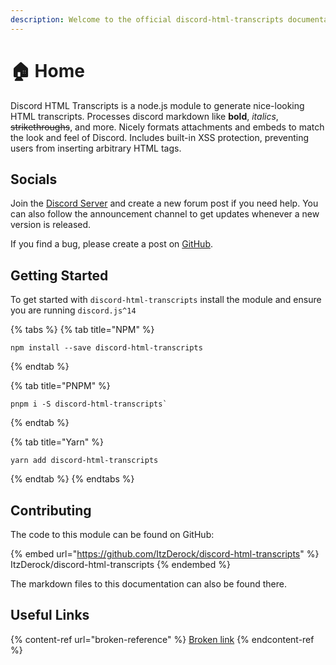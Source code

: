 ```yaml
---
description: Welcome to the official discord-html-transcripts documentation and guide.
---
```


# 🏠 Home

Discord HTML Transcripts is a node.js module to generate nice-looking HTML transcripts. Processes discord markdown like **bold**, _italics_, ~~strikethroughs~~, and more. Nicely formats attachments and embeds to match the look and feel of Discord. Includes built-in XSS protection, preventing users from inserting arbitrary HTML tags.

## Socials

Join the [Discord Server](https://discord.gg/VgMxx2NAu4) and create a new forum post if you need help. You can also follow the announcement channel to get updates whenever a new version is released.

If you find a bug, please create a post on [GitHub](https://github.com/ItzDerock/discord-html-transcripts/issues).

## Getting Started

To get started with `discord-html-transcripts` install the module and ensure you are running `discord.js^14`

{% tabs %}
{% tab title="NPM" %}

```shell
npm install --save discord-html-transcripts
```

{% endtab %}

{% tab title="PNPM" %}

```shell
pnpm i -S discord-html-transcripts`
```

{% endtab %}

{% tab title="Yarn" %}

```shell
yarn add discord-html-transcripts
```

{% endtab %}
{% endtabs %}

## Contributing

The code to this module can be found on GitHub:

{% embed url="https://github.com/ItzDerock/discord-html-transcripts" %}
ItzDerock/discord-html-transcripts
{% endembed %}

The markdown files to this documentation can also be found there.

## Useful Links

{% content-ref url="broken-reference" %}
[Broken link](broken-reference)
{% endcontent-ref %}
